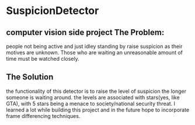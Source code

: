 # SuspicionDetector
computer vision side project 
The Problem:
- 
people not being active and just idley standing by raise suspicion as their motives are unknown. Those who are waiting an unreasonable amount of time must be watched closely.

The Solution
-
the functionality of this detector is to raise the level of suspicion the longer someone is waiting around. the levels are associated with stars(yes, like GTA), with 5 stars being a menace to society/national security threat. I learned a lot while building this project and in the future hope to incorporate frame differencing techniques.
